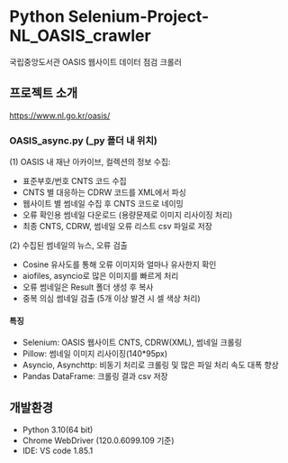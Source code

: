 # Python Selenium-Project-NL_OASIS_crawler
국립중앙도서관 OASIS 웹사이트 데이터 점검 크롤러 

## 프로젝트 소개
https://www.nl.go.kr/oasis/

### OASIS_async.py (_py 폴더 내 위치)
(1) OASIS 내 재난 아카이브, 컬렉션의 정보 수집:
- 표준부호/번호 CNTS 코드 수집
- CNTS 별 대응하는 CDRW 코드를 XML에서 파싱
- 웹사이트 별 썸네일 수집 후 CNTS 코드로 네이밍
- 오류 확인용 썸네일 다운로드 (용량문제로 이미지 리사이징 처리)
- 최종 CNTS, CDRW, 썸네일 오류 리스트 csv 파일로 저장

(2) 수집된 썸네일의 뉴스, 오류 검출
- Cosine 유사도를 통해 오류 이미지와 얼마나 유사한지 확인
- aiofiles, asyncio로 많은 이미지를 빠르게 처리
- 오류 썸네일은 Result 폴더 생성 후 복사
- 중복 의심 썸네일 검출 (5개 이상 발견 시 셀 색상 처리)

#### 특징
- Selenium: OASIS 웹사이트 CNTS, CDRW(XML), 썸네일 크롤링 
- Pillow: 썸네일 이미지 리사이징(140*95px)
- Asyncio, Asynchttp: 비동기 처리로 크롤링 및 많은 파일 처리 속도 대폭 향상 
- Pandas DataFrame: 크롤링 결과 csv 저장

## 개발환경
- Python 3.10(64 bit)
- Chrome WebDriver (120.0.6099.109 기준)
- IDE: VS code 1.85.1

